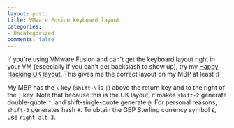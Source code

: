 ```yaml
---
layout: post
title: VMware Fusion keyboard layout
categories:
- Uncategorized
comments: false
---
```

If you're using VMware Fusion and can't get the keyboard layout right in your VM (especially if you can't get backslash to show up), try my [Happy Hacking UK layout](/code/happy-hacking-uk-layout). This gives me the correct layout on my MBP at least :)

My MBP has the `\` key (`shift-\` is `|`) above the return key and to the right of the `]` key. Note that because this is the UK layout, it makes `shift-2` generate double-quote `"`, and shift-single-quote generate `@`. For personal reasons, `shift-3` generates hash `#`. To obtain the GBP Sterling currency symbol `£`, use `right alt-3`.
